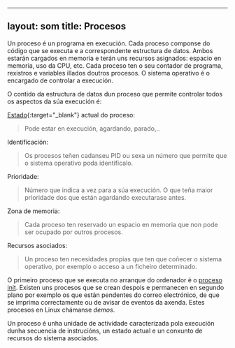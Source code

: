 
---
layout: som
title: Procesos
---
Un proceso é un programa en execución. Cada proceso componse do código
que se executa e a correspondente estructura de datos. Ambos estarán
cargados en memoria e terán uns recursos asignados: espacio en memoria,
uso da CPU, etc. Cada proceso ten o seu contador de programa, rexistros e variables illados doutros procesos. O sistema operativo é o encargado de controlar a execución.

O contido da estructura de datos dun proceso que permite controlar todos
os aspectos da súa execución é:

[Estado]({{site.url}}/planificar/03estadosprocesos){:target="_blank"}  actual do proceso:

> Pode estar en execución, agardando, parado,..

Identificación:

> Os procesos teñen cadanseu PID ou sexa un número que permite que o
    sistema operativo poda identificalo.

Prioridade:

> Número que indica a vez para a súa execución. O que teña maior
    prioridade dos que están agardando executarase antes.

Zona de memoria:

> Cada proceso ten reservado un espacio en memoria que non pode ser
    ocupado por outros procesos.

Recursos asociados:

> Un proceso ten necesidades propias que ten que coñecer o sistema
    operativo, por exemplo o acceso a un ficheiro determinado.


O primeiro proceso que se executa no arranque do ordenador é o [proceso init]({{site.url}}/som/12init). Existen uns procesos que se crean despois e permanecen en segundo plano por exemplo  os que están pendentes do correo electrónico, de que se imprima correctamente ou de avisar de eventos da axenda. Estes procesos en Linux chámanse *demos*.

Un proceso é unha unidade de actividade caracterizada pola execución dunha secuencia de instrucións, un estado actual e un conxunto de recursos do sistema asociados.
